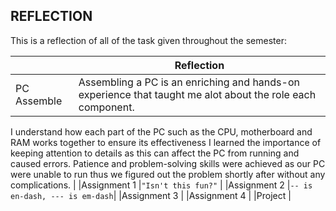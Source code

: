 ## REFLECTION

This is a reflection of all of the task given throughout the semester:

|                |Reflection                         |
|----------------|-------------------------------|
|PC Assemble     |Assembling a PC is an enriching and hands-on experience that taught me alot about the role each component.
I understand how each part of the PC such as the CPU, motherboard and RAM works together to ensure its effectiveness
I learned the importance of keeping attention to details as this can affect the PC from running and caused errors.
Patience and problem-solving skills were achieved as our PC were unable to run thus we figured out the problem shortly after without any complications.            |
|Assignment 1    |`"Isn't this fun?"`            |
|Assignment 2    |`-- is en-dash, --- is em-dash`|
|Assignment 3    |
|Assignment 4    |
|Project         |
